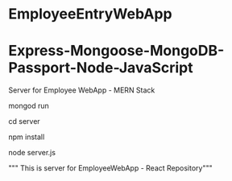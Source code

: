 # EmployeeEntryWebApp
# Express-Mongoose-MongoDB-Passport-Node-JavaScript
Server for Employee WebApp - MERN Stack

mongod run

cd server 

npm install

node server.js

""" This is server for EmployeeWebApp - React Repository"""
